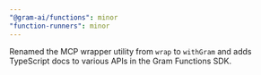 ```yaml
---
"@gram-ai/functions": minor
"function-runners": minor
---
```


Renamed the MCP wrapper utility from `wrap` to `withGram` and adds TypeScript
docs to various APIs in the Gram Functions SDK.
